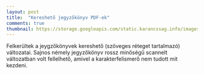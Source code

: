 ```yaml
---
layout: post
title:  "Kereshető jegyzőkönyv PDF-ek"
comments: true
thumbnail: https://storage.googleapis.com/static.karancssag.info/images/og/flud-lens-2-1461127.jpg
---
```


Felkerültek a jeygzőkönyvek kereshető (szöveges réteget tartalmazó) változatai.
Sajnos némely jegyzőkönyv rossz minőségű scannelt változatban volt fellelhető, amivel a karakterfelismerő nem tudott mit kezdeni.